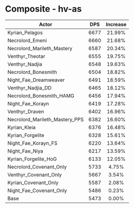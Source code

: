 # Composite - hv-as
| Actor | DPS | Increase |
|---|:---:|:---:|
|Kyrian_Pelagos|6677|21.99%|
|Necrolord_Emeni|6660|21.68%|
|Necrolord_Marileth_Mastery|6587|20.34%|
|Venthyr_Theotar|6555|19.75%|
|Venthyr_Nadjia|6548|19.63%|
|Necrolord_Bonesmith|6504|18.82%|
|Night_Fae_Dreamweaver|6491|18.59%|
|Venthyr_Nadjia_DD|6465|18.12%|
|Necrolord_Bonesmith_HAMG|6456|17.94%|
|Night_Fae_Korayn|6419|17.28%|
|Venthyr_Draven|6402|16.96%|
|Necrolord_Marileth_Mastery_PPS|6382|16.60%|
|Kyrian_Kleia|6376|16.48%|
|Kyrian_Forgelite|6328|15.61%|
|Night_Fae_Korayn_FS|6220|13.64%|
|Night_Fae_Niya|6217|13.59%|
|Kyrian_Forgelite_HoG|6133|12.05%|
|Necrolord_Covenant_Only|5733|4.75%|
|Venthyr_Covenant_Only|5667|3.54%|
|Kyrian_Covenant_Only|5587|2.08%|
|Night_Fae_Covenant_Only|5486|0.23%|
|Base|5473|0.00%|
